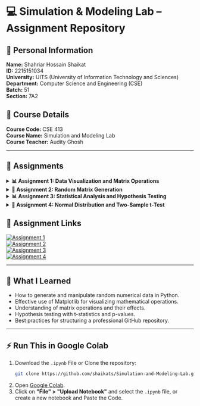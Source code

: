 # 💻 Simulation & Modeling Lab – Assignment Repository

## 👤 **Personal Information**
**Name:** Shahriar Hossain Shaikat  
**ID:** 2215151034  
**University:** UITS (University of Information Technology and Sciences)  
**Department:** Computer Science and Engineering (CSE)  
**Batch:** 51  
**Section:** 7A2  

## 📖 **Course Details**
**Course Code:** CSE 413  
**Course Name:** Simulation and Modeling Lab  
**Course Teacher:** Audity Ghosh  

---
## 📂 **Assignments**

<details>
  <summary><strong>📊 Assignment 1: Data Visualization and Matrix Operations</strong></summary>

### 📝 Tasks
1. Generate two vectors with 15 random floats, plot them, and label axes.
2. Create a 4x4 random matrix, visualize as a heatmap, and label rows/columns.
3. Generate two 4x4 matrices, perform arithmetic operations, visualize with bar plots.

### 📌 Concepts Covered
- Random number generation
- Data visualization with Matplotlib
- Matrix operations with NumPy
- Heatmap visualization
- Bar plot representation of matrix computations

📂 **[View Assignment 1](https://github.com/Shaikats/Python-Assignment/blob/main/assignment-01.ipynb)**

</details>

<details>
  <summary><strong>🎲 Assignment 2: Random Matrix Generation</strong></summary>

### 📝 Tasks
1. Use NumPy to create a 3×3 matrix of random integers between 1 and 50.  
2. Run the code twice:  
   - With a fixed seed (`np.random.seed(10)`) to ensure reproducibility.   
   - Without setting a seed, allowing random values to change each time.  
3. Observe and explain the differences in outputs (in a different cell as text).

### 📌 Concepts Covered
- Random integer matrix generation
- Effects of using fixed seeds in random number generation

📂 **[View Assignment 2](https://github.com/Shaikats/Python-Assignment/blob/main/assignment-02.ipynb)**

</details>

<details>
  <summary><strong>📊 Assignment 3: Statistical Analysis and Hypothesis Testing</strong></summary>

### 📝 Tasks
1. **Task 1:** Calculate the t-statistic and p-value for a sample of data and a hypothesized mean.
2. **Task 2:** Interpret the results and visualize the sample mean against the hypothesized mean using a bar plot with error bars.

### 📌 Concepts Covered
- T-statistic and p-value calculation
- Hypothesis testing
- Data visualization (Bar plot, Error bars)

📂 **[View Assignment 3](https://github.com/Shaikats/Python-Assignment/blob/main/assignment-03.ipynb)**

</details>

<details>
  <summary><strong>🎲 Assignment 4: Normal Distribution and Two-Sample t-Test</strong></summary>

### 📝 Tasks
1. **Task 1:** Randomly generate 50 values from a normal distribution with a chosen mean (μ1) and standard deviation.
2. **Task 2:** Randomly generate 50 values from a normal distribution with a different mean (μ2) and standard deviation.
3. **Task 3:** Perform a two-sample t-test to check if the means of the two samples are significantly different.
4. **Task 4:** Visualize the comparison using a boxplot.

### 📌 Concepts Covered
- Normal distribution sampling
- Two-sample t-test (Welch's test)
- Boxplot visualization

📂 **[View Assignment 4](https://github.com/Shaikats/Python-Assignment/blob/main/assignment-04.ipynb)**

</details>


## 📂 **Assignment Links**  

[![Assignment 1](https://img.shields.io/badge/🔗%20Assignment%201%20-Click%20Here-blue?style=for-the-badge)](https://github.com/Shaikats/Python-Assignment/blob/main/assignment-01.ipynb)  
[![Assignment 2](https://img.shields.io/badge/🔗%20Assignment%202%20-Click%20Here-blue?style=for-the-badge)](https://github.com/Shaikats/Python-Assignment/blob/main/assignment-02.ipynb)  
[![Assignment 3](https://img.shields.io/badge/🔗%20Assignment%203%20-Click%20Here-blue?style=for-the-badge)](https://github.com/Shaikats/Python-Assignment/blob/main/assignment-03.ipynb)  
[![Assignment 4](https://img.shields.io/badge/🔗%20Assignment%204%20-Click%20Here-blue?style=for-the-badge)](https://github.com/Shaikats/Python-Assignment/blob/main/assignment-04.ipynb)  

---

## 🎯 **What I Learned**
- How to generate and manipulate random numerical data in Python.
- Effective use of Matplotlib for visualizing mathematical operations.
- Understanding of matrix operations and their effects.
- Hypothesis testing with t-statistics and p-values.
- Best practices for structuring a professional GitHub repository.

---

## ⚡ **Run This in Google Colab**

1. Download the `.ipynb` File or Clone the repository:
    ```bash
    git clone https://github.com/shaikats/Simulation-and-Modeling-Lab.git
    ```
2. Open [Google Colab](https://colab.research.google.com/).
3. Click on **"File" > "Upload Notebook"** and select the `.ipynb` file, or create a new notebook and Paste the Code.

